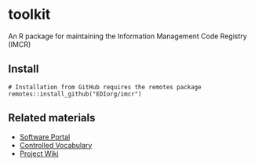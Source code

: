 # toolkit

An R package for maintaining the Information Management Code Registry (IMCR)

## Install

```
# Installation from GitHub requires the remotes package
remotes::install_github("EDIorg/imcr")
```

## Related materials

* [Software Portal](http://imcr.ontosoft.org/#list)
* [Controlled Vocabulary](http://vocab.lternet.edu/vocab/registry/index.php)
* [Project Wiki](http://wiki.esipfed.org/index.php/IM_Code_Registry)
